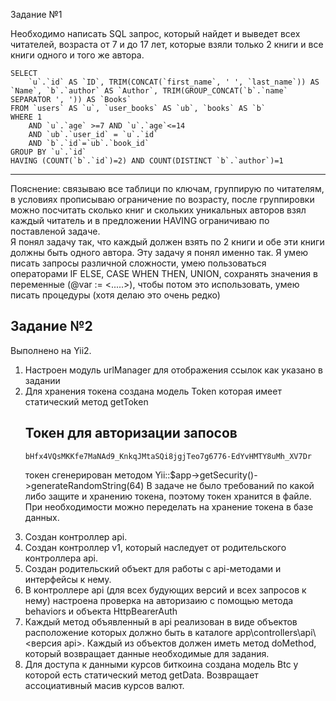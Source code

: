 Задание №1

Необходимо написать SQL запрос, который найдет и выведет всех читателей, возраста от 7 и до 17 лет, которые взяли только 2 книги и все книги одного и того же автора.

	SELECT
		`u`.`id` AS `ID`, TRIM(CONCAT(`first_name`, ' ', `last_name`)) AS `Name`, `b`.`author` AS `Author`, TRIM(GROUP_CONCAT(`b`.`name` SEPARATOR ', ')) AS `Books`
	FROM `users` AS `u`, `user_books` AS `ub`, `books` AS `b`
	WHERE 1
		AND `u`.`age` >=7 AND `u`.`age`<=14
		AND `ub`.`user_id` = `u`.`id`
		AND `b`.`id`=`ub`.`book_id`
	GROUP BY `u`.`id`
	HAVING (COUNT(`b`.`id`)=2) AND COUNT(DISTINCT `b`.`author`)=1
		
------------
Пояснение: связываю все таблици по ключам, группирую по читателям, в условиях прописываю ограничение по возрасту, после группировки можно посчитать сколько книг и скольких уникальных авторов взял каждый читатель и в предложении HAVING ограничиваю по поставленой задаче.
<br>Я понял задачу так, что каждый должен взять по 2 книги и обе эти книги должны быть одного автора. Эту задачу я понял именно так. Я умею писать запросы различной сложности, умею пользоваться операторами IF ELSE, CASE WHEN THEN, UNION, сохранять значения в переменные  (@var := <.....>), чтобы потом это использовать, умею писать процедуры (хотя делаю это очень редко)

Задание №2
--------------------------

Выполнено на Yii2. 
<ol>
<li>Настроен модуль urlManager для отображения ссылок как указано в задании</li>
<li>Для хранения токена создана модель Token которая имеет статический метод getToken</li>

Токен для авторизации запосов
---------

    bHfx4VQsMKKfe7MaNAd9_KnkqJMtaSQi8jgjTeo7g6776-EdYvHMTY8uMh_XV7Dr

токен сгенерирован методом Yii::$app->getSecurity()->generateRandomString(64)
В задаче не было требований по какой либо защите и хранению токена, поэтому токен хранится в файле. При необходимости можно переделать на хранение токена в базе данных.

<li>Создан контроллер api.</li>
<li>Создан контроллер v1, который наследует от родительского контроллера api.</li>
<li>Создан родительский объект для работы с api-методами и интерфейсы к нему.</li>
<li>В контроллере api (для всех будующих версий и всех запросов к нему) настроена проверка на авторизаию с помощью метода behaviors и объекта HttpBearerAuth</li>
<li>Каждый метод объявленный в api реализован в виде объектов расположение которых должно быть в каталоге app\controllers\api\<версия api>. Каждый из объектов должен иметь метод doMethod, который возвращает данные необходимые для задания.</li>
<li>Для доступа к данными курсов биткоина создана модель Btc у которой есть статический метод getData. Возвращает ассоциативный масив курсов валют.</li>
</ol>